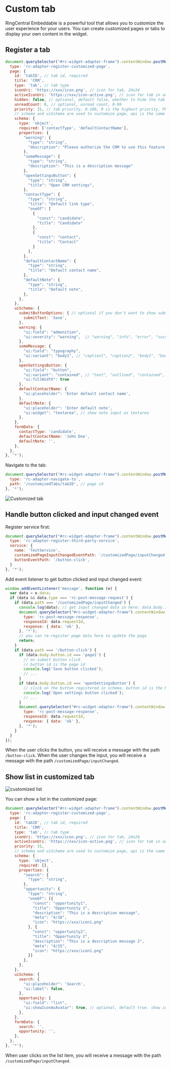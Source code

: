 # Custom tab

<!-- md:version 2.0.0 -->

RingCentral Embeddable is a powerful tool that allows you to customize the user experience for your users. You can create customized pages or tabs to display your own content in the widget.

## Register a tab

```js
document.querySelector("#rc-widget-adapter-frame").contentWindow.postMessage({
  type: 'rc-adapter-register-customized-page',
  page: {
    id: 'tabID', // tab id, required
    title: 'CRM',
    type: 'tab', // tab type
    iconUri: 'https://xxx/icon.png', // icon for tab, 24x24
    activeIconUri: 'https://xxx/icon-active.png', // icon for tab in active status, 24x24
    hidden: false, // optional, default false, whether to hide the tab icon from navigation bar
    unreadCount: 0, // optional, unread count, 0-99
    priority: 31, // tab priority, 0-100, 0 is the highest priority, Phone tab: 10, Text: 20, Fax: 30, Glip: 40, Contacts: 50, Video: 60, Settings: 70
    // schema and uiSchema are used to customize page, api is the same as [react-jsonschema-form](https://rjsf-team.github.io/react-jsonschema-form)
    schema: {
      type: 'object',
      required: ['contactType', 'defaultContactName'],
      properties: {
        "warning": {
          "type": "string",
          "description": "Please authorize the CRM to use this feature."
        },
        "someMessage": {
          "type": "string",
          "description": "This is a description message"
        },
        "openSettingsButton": {
          "type": "string",
          "title": "Open CRM settings",
        },
        "contactType": {
          "type": "string",
          "title": "Default link type",
          "oneOf": [
            {
              "const": "candidate",
              "title": "Candidate"
            },
            {
              "const": "contact",
              "title": "Contact"
            }
          ],
        },
        "defaultContactName": {
          "type": "string",
          "title": "Default contact name",
        },
        "defaultNote": {
          "type": "string",
          "title": "Default note",
        },
      },
    },
    uiSchema: {
      submitButtonOptions: { // optional if you don't want to show submit button
        submitText: 'Save',
      },
      warning: {
        "ui:field": "admonition",
        "ui:severity": "warning",  // "warning", "info", "error", "success"
      },
      someMessage: {
        "ui:field": "typography",
        "ui:variant": "body1", // "caption1", "caption2", "body1", "body2", "subheading2", "subheading1", "title2", "title1"
      },
      openSettingsButton: {
        "ui:field": "button",
        "ui:variant": "contained", // "text", "outlined", "contained", "plain"
        "ui:fullWidth": true
      },
      defaultContactName: {
        "ui:placeholder": 'Enter default contact name',
      },
      defaultNote: {
        "ui:placeholder": 'Enter default note',
        "ui:widget": "textarea", // show note input as textarea
      },
    },
    formData: {
      contactType: 'candidate',
      defaultContactName: 'John Doe',
      defaultNote: '',
    },
  },
}, '*');
```

Navigate to the tab:

```js
document.querySelector("#rc-widget-adapter-frame").contentWindow.postMessage({
  type: 'rc-adapter-navigate-to',
  path: '/customizedTabs/tabID', // page id
}, '*');
```

![Customized tab](https://github.com/ringcentral/ringcentral-embeddable/assets/7036536/3dfba67e-2422-41ec-98a3-43847de6396b)

## Handle button clicked and input changed event

Register service first:

```js
document.querySelector("#rc-widget-adapter-frame").contentWindow.postMessage({
  type: 'rc-adapter-register-third-party-service',
  service: {
    name: 'TestService',
    customizedPageInputChangedEventPath: '/customizedPage/inputChanged',
    buttonEventPath: '/button-click',
  }
}, '*');
```

Add event listener to get button clicked and input changed event:

```js
window.addEventListener('message', function (e) {
  var data = e.data;
  if (data && data.type === 'rc-post-message-request') {
    if (data.path === '/customizedPage/inputChanged') {
      console.log(data); // get input changed data in here: data.body.input
      document.querySelector("#rc-widget-adapter-frame").contentWindow.postMessage({
        type: 'rc-post-message-response',
        responseId: data.requestId,
        response: { data: 'ok' },
      }, '*');
      // you can re-register page data here to update the page
      return;
    }
    if (data.path === '/button-click') {
      if (data.body.button.id === 'page1') {
        // on submit button click
        // button id is the page id
        console.log('Save button clicked');
        // ...
      }
      if (data.body.button.id === 'openSettingsButton') {
        // click on the button registered in schema, button id is the button key
        console.log('Open settings button clicked');
        // ...
      }
      document.querySelector("#rc-widget-adapter-frame").contentWindow.postMessage({
        type: 'rc-post-message-response',
        responseId: data.requestId,
        response: { data: 'ok' },
      }, '*');
    }
  }
});
```

When the user clicks the button, you will receive a message with the path `/button-click`. When the user changes the input, you will receive a message with the path `/customizedPage/inputChanged`.

## Show list in customized tab

![customized list](https://github.com/ringcentral/ringcentral-embeddable/assets/7036536/865e73e2-776b-4baf-87ed-fb52d965c84a)

You can show a list in the customized page:

```js
document.querySelector("#rc-widget-adapter-frame").contentWindow.postMessage({
  type: 'rc-adapter-register-customized-page',
  page: {
    id: 'tabID', // tab id, required
    title: 'CRM',
    type: 'tab', // tab type
    iconUri: 'https://xxx/icon.png', // icon for tab, 24x24
    activeIconUri: 'https://xxx/icon-active.png', // icon for tab in active status, 24x24
    priority: 31,
    // schema and uiSchema are used to customize page, api is the same as [react-jsonschema-form](https://rjsf-team.github.io/react-jsonschema-form)
    schema: {
      type: 'object',
      required: [],
      properties: {
        "search": {
          "type": "string",
        },
        "opportunity": {
          "type": "string",
          "oneOf": [{
            "const": "opportunity1",
            "title": "Opportunity 1",
            "description": "This is a description message",
            "meta": "4/18",
            "icon": "https://xxx/icon1.png"
          }, {
            "const": "opportunity2",
            "title": "Opportunity 2",
            "description": "This is a description message 2",
            "meta": "4/15",
            "icon": "https://xxx/icon1.png"
          }]
        },
      },
    },
    uiSchema: {
      search: {
        "ui:placeholder": 'Search',
        "ui:label": false,
      },
      opportunity: {
        "ui:field": "list",
        "ui:showIconAsAvatar": true, // optional, default true. show icon as avatar (round) in list
      },
    },
    formData: {
      search: '',
      opportunity: '',
    },
  },
}, '*');
```

When user clicks on the list item, you will receive a message with the path `/customizedPage/inputChanged`.
